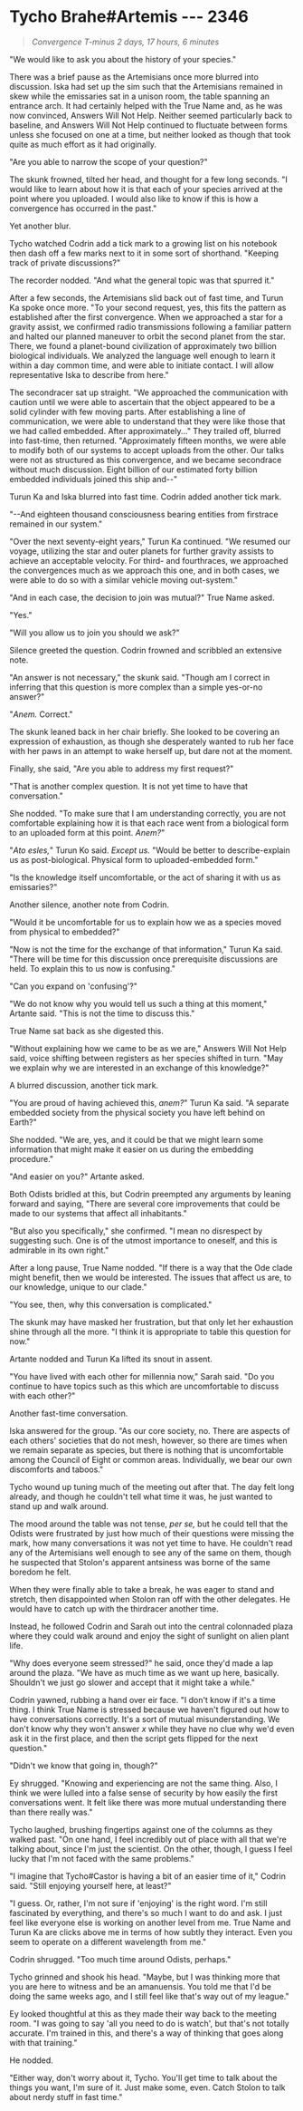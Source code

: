 # Tycho Brahe#Artemis --- 2346

> *Convergence T-minus 2 days, 17 hours, 6 minutes*

"We would like to ask you about the history of your species."

There was a brief pause as the Artemisians once more blurred into discussion. Iska had set up the sim such that the Artemisians remained in skew while the emissaries sat in a unison room, the table spanning an entrance arch. It had certainly helped with the True Name and, as he was now convinced, Answers Will Not Help. Neither seemed particularly back to baseline, and Answers Will Not Help continued to fluctuate between forms unless she focused on one at a time, but neither looked as though that took quite as much effort as it had originally.

"Are you able to narrow the scope of your question?"

The skunk frowned, tilted her head, and thought for a few long seconds. "I would like to learn about how it is that each of your species arrived at the point where you uploaded. I would also like to know if this is how a convergence has occurred in the past."

Yet another blur.

Tycho watched Codrin add a tick mark to a growing list on his notebook then dash off a few marks next to it in some sort of shorthand. "Keeping track of private discussions?"

The recorder nodded. "And what the general topic was that spurred it."

After a few seconds, the Artemisians slid back out of fast time, and Turun Ka spoke once more. "To your second request, yes, this fits the pattern as established after the first convergence. When we approached a star for a gravity assist, we confirmed radio transmissions following a familiar pattern and halted our planned maneuver to orbit the second planet from the star. There, we found a planet-bound civilization of approximately two billion biological individuals. We analyzed the language well enough to learn it within a day common time, and were able to initiate contact. I will allow representative Iska to describe from here."

The secondracer sat up straight. "We approached the communication with caution until we were able to ascertain that the object appeared to be a solid cylinder with few moving parts. After establishing a line of communication, we were able to understand that they were like those that we had called embedded. After approximately..." They trailed off, blurred into fast-time, then returned. "Approximately fifteen months, we were able to modify both of our systems to accept uploads from the other. Our talks were not as structured as this convergence, and we became secondrace without much discussion. Eight billion of our estimated forty billion embedded individuals joined this ship and--"

Turun Ka and Iska blurred into fast time. Codrin added another tick mark.

"--And eighteen thousand consciousness bearing entities from firstrace remained in our system."

"Over the next seventy-eight years," Turun Ka continued. "We resumed our voyage, utilizing the star and outer planets for further gravity assists to achieve an acceptable velocity. For third- and fourthraces, we approached the convergences much as we approach this one, and in both cases, we were able to do so with a similar vehicle moving out-system."

"And in each case, the decision to join was mutual?" True Name asked.

"Yes."

"Will you allow us to join you should we ask?"

Silence greeted the question. Codrin frowned and scribbled an extensive note.

"An answer is not necessary," the skunk said. "Though am I correct in inferring that this question is more complex than a simple yes-or-no answer?"

"*Anem.* Correct."

The skunk leaned back in her chair briefly. She looked to be covering an expression of exhaustion, as though she desperately wanted to rub her face with her paws in an attempt to wake herself up, but dare not at the moment.

Finally, she said, "Are you able to address my first request?"

"That is another complex question. It is not yet time to have that conversation."

She nodded. "To make sure that I am understanding correctly, you are not comfortable explaining how it is that each race went from a biological form to an uploaded form at this point. *Anem?*"

"*Ato esles,*" Turun Ko said. *Except us.* "Would be better to describe-explain us as post-biological. Physical form to uploaded-embedded form."

"Is the knowledge itself uncomfortable, or the act of sharing it with us as emissaries?"

Another silence, another note from Codrin.

"Would it be uncomfortable for us to explain how we as a species moved from physical to embedded?"

"Now is not the time for the exchange of that information," Turun Ka said. "There will be time for this discussion once prerequisite discussions are held. To explain this to us now is confusing."

"Can you expand on 'confusing'?"

"We do not know why you would tell us such a thing at this moment," Artante said. "This is not the time to discuss this."

True Name sat back as she digested this.

"Without explaining how we came to be as we are," Answers Will Not Help said, voice shifting between registers as her species shifted in turn. "May we explain why we are interested in an exchange of this knowledge?"

A blurred discussion, another tick mark.

"You are proud of having achieved this, *anem?*" Turun Ka said. "A separate embedded society from the physical society you have left behind on Earth?"

She nodded. "We are, yes, and it could be that we might learn some information that might make it easier on us during the embedding procedure."

"And easier on you?" Artante asked.

Both Odists bridled at this, but Codrin preempted any arguments by leaning forward and saying, "There are several core improvements that could be made to our systems that affect all inhabitants."

"But also you specifically," she confirmed. "I mean no disrespect by suggesting such. One is of the utmost importance to oneself, and this is admirable in its own right."

After a long pause, True Name nodded. "If there is a way that the Ode clade might benefit, then we would be interested. The issues that affect us are, to our knowledge, unique to our clade."

"You see, then, why this conversation is complicated."

The skunk may have masked her frustration, but that only let her exhaustion shine through all the more. "I think it is appropriate to table this question for now."

Artante nodded and Turun Ka lifted its snout in assent.

"You have lived with each other for millennia now," Sarah said. "Do you continue to have topics such as this which are uncomfortable to discuss with each other?"

Another fast-time conversation.

Iska answered for the group. "As our core society, no. There are aspects of each others' societies that do not mesh, however, so there are times when we remain separate as species, but there is nothing that is uncomfortable among the Council of Eight or common areas. Individually, we bear our own discomforts and taboos."

Tycho wound up tuning much of the meeting out after that. The day felt long already, and though he couldn't tell what time it was, he just wanted to stand up and walk around.

The mood around the table was not tense, *per se,* but he could tell that the Odists were frustrated by just how much of their questions were missing the mark, how many conversations it was not yet time to have. He couldn't read any of the Artemisians well enough to see any of the same on them, though he suspected that Stolon's apparent antsiness was borne of the same boredom he felt.

When they were finally able to take a break, he was eager to stand and stretch, then disappointed when Stolon ran off with the other delegates. He would have to catch up with the thirdracer another time.

Instead, he followed Codrin and Sarah out into the central colonnaded plaza where they could walk around and enjoy the sight of sunlight on alien plant life.

"Why does everyone seem stressed?" he said, once they'd made a lap around the plaza. "We have as much time as we want up here, basically. Shouldn't we just go slower and accept that it might take a while."

Codrin yawned, rubbing a hand over eir face. "I don't know if it's a time thing. I think True Name is stressed because we haven't figured out how to have conversations correctly. It's a sort of mutual misunderstanding. We don't know why they won't answer *x* while they have no clue why we'd even ask it in the first place, and then the script gets flipped for the next question."

"Didn't we know that going in, though?"

Ey shrugged. "Knowing and experiencing are not the same thing. Also, I think we were lulled into a false sense of security by how easily the first conversations went. It felt like there was more mutual understanding there than there really was."

Tycho laughed, brushing fingertips against one of the columns as they walked past. "On one hand, I feel incredibly out of place with all that we're talking about, since I'm just the scientist. On the other, though, I guess I feel lucky that I'm not faced with the same problems."

"I imagine that Tycho#Castor is having a bit of an easier time of it," Codrin said. "Still enjoying yourself here, at least?"

"I guess. Or, rather, I'm not sure if 'enjoying' is the right word. I'm still fascinated by everything, and there's so much I want to do and ask. I just feel like everyone else is working on another level from me. True Name and Turun Ka are clicks above me in terms of how subtly they interact. Even you seem to operate on a different wavelength from me."

Codrin shrugged. "Too much time around Odists, perhaps."

Tycho grinned and shook his head. "Maybe, but I was thinking more that you are here to witness and be an amanuensis. You told me that I'd be doing the same weeks ago, and I still feel like that's way out of my league."

Ey looked thoughtful at this as they made their way back to the meeting room. "I was going to say 'all you need to do is watch', but that's not totally accurate. I'm trained in this, and there's a way of thinking that goes along with that training."

He nodded.

"Either way, don't worry about it, Tycho. You'll get time to talk about the things you want, I'm sure of it. Just make some, even. Catch Stolon to talk about nerdy stuff in fast time."
